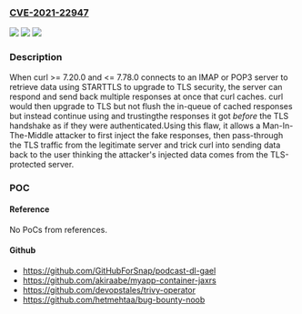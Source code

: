 ### [CVE-2021-22947](https://cve.mitre.org/cgi-bin/cvename.cgi?name=CVE-2021-22947)
![](https://img.shields.io/static/v1?label=Product&message=https%3A%2F%2Fgithub.com%2Fcurl%2Fcurl&color=blue)
![](https://img.shields.io/static/v1?label=Version&message=n%2Fa&color=blue)
![](https://img.shields.io/static/v1?label=Vulnerability&message=Cryptographic%20Issues%20-%20Generic%20(CWE-310)&color=brighgreen)

### Description

When curl >= 7.20.0 and <= 7.78.0 connects to an IMAP or POP3 server to retrieve data using STARTTLS to upgrade to TLS security, the server can respond and send back multiple responses at once that curl caches. curl would then upgrade to TLS but not flush the in-queue of cached responses but instead continue using and trustingthe responses it got *before* the TLS handshake as if they were authenticated.Using this flaw, it allows a Man-In-The-Middle attacker to first inject the fake responses, then pass-through the TLS traffic from the legitimate server and trick curl into sending data back to the user thinking the attacker's injected data comes from the TLS-protected server.

### POC

#### Reference
No PoCs from references.

#### Github
- https://github.com/GitHubForSnap/podcast-dl-gael
- https://github.com/akiraabe/myapp-container-jaxrs
- https://github.com/devopstales/trivy-operator
- https://github.com/hetmehtaa/bug-bounty-noob


